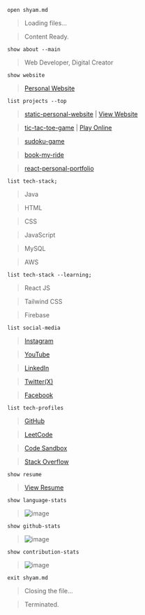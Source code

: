 <!-- ![image](./GitHubCommitsGraph_Oct2023.png) -->

`open shyam.md`

> Loading files...

> Content Ready.

`show about --main`

> Web Developer, Digital Creator

`show website`

> [Personal Website](https://everythingshyam.github.io/static-personal-website/)

`list projects --top`

> [static-personal-website](https://github.com/everythingshyam/static-personal-website) | [View Website](https://everythingshyam.github.io/static-personal-website/)

> [tic-tac-toe-game](https://github.com/everythingshyam/tic-tac-toe-game) | [Play Online](https://everythingshyam.github.io/tic-tac-toe-game/)

> [sudoku-game](https://github.com/everythingshyam/sudoku-game)

> [book-my-ride](https://github.com/everythingshyam/book-my-ride)

> [react-personal-portfolio](https://github.com/everythingshyam/react-personal-portfolio)

`list tech-stack;`

> Java

> HTML

> CSS

> JavaScript

> MySQL

> AWS

`list tech-stack --learning;`

> React JS

> Tailwind CSS

> Firebase

`list social-media`

> [Instagram](https://instagram.com/everythingshyam)

> [YouTube](https://www.youtube.com/@everythingshyam)

> [LinkedIn](https://linkedin.com/in/everythingshyam)

> [Twitter(X)](https://twitter.com/verythingshyam)

> [Facebook](https://fb.com/visionaryshyam)

`list tech-profiles`

> [GitHub](https://github.com/everythingshyam)

> [LeetCode](https://www.leetcode.com/everythingshyam)

> [Code Sandbox](https://codesandbox.io/u/everythingshyam)

> [Stack Overflow](https://stackoverflow.com/users/18595739/shyam-tiwari)

`show resume`

> [View Resume](https://drive.google.com/file/d/1IfTfNddJZkZM3Qif2dpotHV1vk1zxxfm/view?usp=share_link)

`show language-stats`

> ![image](https://github-readme-stats.vercel.app/api/top-langs?username=everythingshyam&show_icons=true&locale=en&layout=compact)

`show github-stats`

> ![image](https://github-readme-stats.vercel.app/api?username=everythingshyam&show_icons=true&locale=en)

`show contribution-stats`

> ![image](https://github-readme-streak-stats.herokuapp.com/?user=everythingshyam&)

`exit shyam.md`

> Closing the file...

> Terminated.
